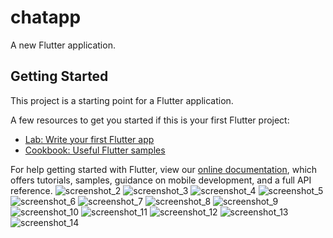 # chatapp

A new Flutter application.

## Getting Started

This project is a starting point for a Flutter application.

A few resources to get you started if this is your first Flutter project:

- [Lab: Write your first Flutter app](https://flutter.dev/docs/get-started/codelab)
- [Cookbook: Useful Flutter samples](https://flutter.dev/docs/cookbook)

For help getting started with Flutter, view our
[online documentation](https://flutter.dev/docs), which offers tutorials,
samples, guidance on mobile development, and a full API reference.
![screenshot_2](https://user-images.githubusercontent.com/87347374/135833936-a7cae719-7d63-4112-8bd9-71dec6ee4f5f.png)
![screenshot_3](https://user-images.githubusercontent.com/87347374/135833958-2313123b-e748-44c1-8d0a-47bda3c74ae5.png)
![screenshot_4](https://user-images.githubusercontent.com/87347374/135833970-d7fb691f-f049-4c7f-bee0-8c44e5dd8afb.png)
![screenshot_5](https://user-images.githubusercontent.com/87347374/135834002-2afec538-0c11-4d8d-905f-3494f2d77f88.png)
![screenshot_6](https://user-images.githubusercontent.com/87347374/135834011-24d13173-77fb-4d48-9956-babe4331c4a3.png)
![screenshot_7](https://user-images.githubusercontent.com/87347374/135834017-d3e0f38b-c5b0-44d7-b99b-fcc3617dd155.png)
![screenshot_8](https://user-images.githubusercontent.com/87347374/135834040-bed5dbfe-e907-4209-90e9-7d1b51c970d9.png)
![screenshot_9](https://user-images.githubusercontent.com/87347374/135834061-4c5420c5-2183-4173-b265-f7f6c69860cf.png)
![screenshot_10](https://user-images.githubusercontent.com/87347374/135834081-18933a91-e8eb-4776-a3dd-5c8f3b06d116.png)
![screenshot_11](https://user-images.githubusercontent.com/87347374/135834105-99a16e0f-2910-4f90-866d-9ce2e2c4ffe0.png)
![screenshot_12](https://user-images.githubusercontent.com/87347374/135834121-1163f381-d647-4cd8-8ff0-890da8306d21.png)
![screenshot_13](https://user-images.githubusercontent.com/87347374/135834148-2c1a5fef-20a2-4cf1-a218-2fd5cef94636.png)
![screenshot_14](https://user-images.githubusercontent.com/87347374/135834170-e6ea247e-e434-432e-b857-844ab67801e9.png)
